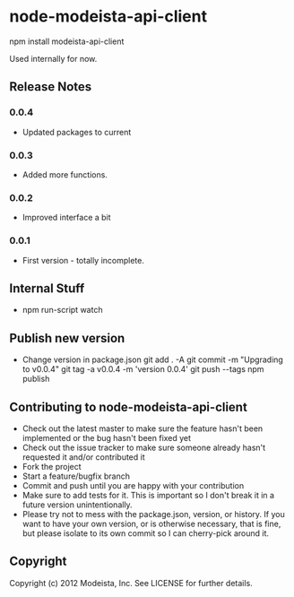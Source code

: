 node-modeista-api-client
===========================

npm install modeista-api-client

Used internally for now. 

## Release Notes

### 0.0.4
* Updated packages to current

### 0.0.3
* Added more functions.

### 0.0.2
* Improved interface a bit

### 0.0.1

* First version - totally incomplete.

## Internal Stuff

* npm run-script watch

## Publish new version

* Change version in package.json
git add . -A
git commit -m "Upgrading to v0.0.4"
git tag -a v0.0.4 -m 'version 0.0.4'
git push --tags
npm publish

## Contributing to node-modeista-api-client
 
* Check out the latest master to make sure the feature hasn't been implemented or the bug hasn't been fixed yet
* Check out the issue tracker to make sure someone already hasn't requested it and/or contributed it
* Fork the project
* Start a feature/bugfix branch
* Commit and push until you are happy with your contribution
* Make sure to add tests for it. This is important so I don't break it in a future version unintentionally.
* Please try not to mess with the package.json, version, or history. If you want to have your own version, or is otherwise necessary, that is fine, but please isolate to its own commit so I can cherry-pick around it.

## Copyright

Copyright (c) 2012 Modeista, Inc. See LICENSE for
further details.


